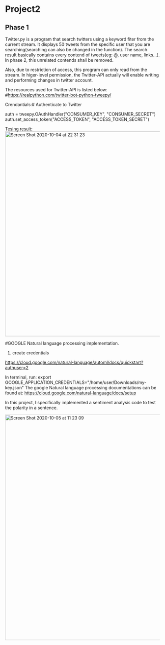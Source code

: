 # Project2

## Phase 1 
Twitter.py is a program that search twitters using a keyword fiter from the current stream. It displays 50 tweets from the specific user that you are searching(searching can also be changed in the function). The search result basically contains every contend of tweets(eg: @, user name, links...). In phase 2, this unrelated contends shall be removed.

Also, due to restriction of access, this program can only read from the stream. In higer-level permission, the Twitter-API actually will enable writing and performing changes in twitter account.

The resources used for Twitter-API is listed below:
#https://realpython.com/twitter-bot-python-tweepy/

Crendantials:# Authenticate to Twitter

auth = tweepy.OAuthHandler("CONSUMER_KEY", "CONSUMER_SECRET")
auth.set_access_token("ACCESS_TOKEN", "ACCESS_TOKEN_SECRET")


Tesing result:<img width="664" alt="Screen Shot 2020-10-04 at 22 31 23" src="https://user-images.githubusercontent.com/52185318/95036582-61c39200-0696-11eb-96d9-1617f5609b8c.png">

#GOOGLE Natural language processing implementation.
1. create credentials 

https://cloud.google.com/natural-language/automl/docs/quickstart?authuser=2

In terminal, run: export GOOGLE_APPLICATION_CREDENTIALS="/home/user/Downloads/my-key.json"
The google Natural language processing documentations can be found at:
https://cloud.google.com/natural-language/docs/setup

In this project, I specifically implemented a sentiment analysis code to test the polarity in a sentence.

<img width="731" alt="Screen Shot 2020-10-05 at 11 23 09" src="https://user-images.githubusercontent.com/52185318/95099123-84d55c80-06fd-11eb-9190-f01a25308da5.png">

